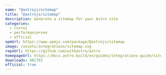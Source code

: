 ```yaml
---
name: "@astrojs/sitemap"
title: "@astrojs/sitemap"
description: Generate a sitemap for your Astro site
categories:
  - css+ui
  - performance+seo
  - official
npmUrl: https://www.npmjs.com/package/@astrojs/sitemap
image: /assets/integrations/sitemap.svg
repoUrl: https://github.com/withastro/astro
homepageUrl: https://docs.astro.build/en/guides/integrations-guide/sitemap/
downloads: 481763
official: true
---
```

